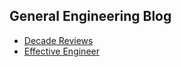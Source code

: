 ## General Engineering Blog

* [Decade Reviews](https://overreacted.io/my-decade-in-review/)
* [Effective Engineer](https://gist.github.com/rondy/af1dee1d28c02e9a225ae55da2674a6f)
